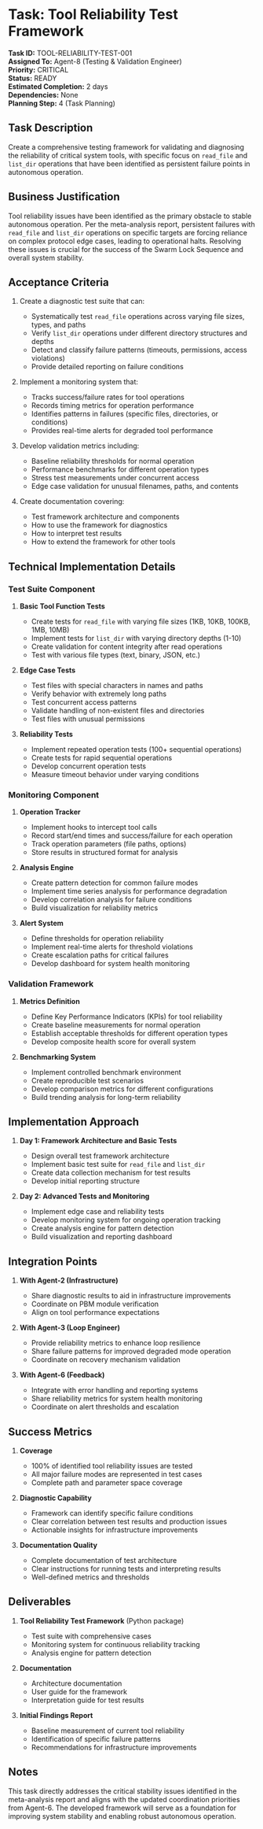 # Task: Tool Reliability Test Framework

**Task ID:** TOOL-RELIABILITY-TEST-001  
**Assigned To:** Agent-8 (Testing & Validation Engineer)  
**Priority:** CRITICAL  
**Status:** READY  
**Estimated Completion:** 2 days  
**Dependencies:** None  
**Planning Step:** 4 (Task Planning)

## Task Description

Create a comprehensive testing framework for validating and diagnosing the reliability of critical system tools, with specific focus on `read_file` and `list_dir` operations that have been identified as persistent failure points in autonomous operation.

## Business Justification

Tool reliability issues have been identified as the primary obstacle to stable autonomous operation. Per the meta-analysis report, persistent failures with `read_file` and `list_dir` operations on specific targets are forcing reliance on complex protocol edge cases, leading to operational halts. Resolving these issues is crucial for the success of the Swarm Lock Sequence and overall system stability.

## Acceptance Criteria

1. Create a diagnostic test suite that can:
   - Systematically test `read_file` operations across varying file sizes, types, and paths
   - Verify `list_dir` operations under different directory structures and depths
   - Detect and classify failure patterns (timeouts, permissions, access violations)
   - Provide detailed reporting on failure conditions

2. Implement a monitoring system that:
   - Tracks success/failure rates for tool operations
   - Records timing metrics for operation performance
   - Identifies patterns in failures (specific files, directories, or conditions)
   - Provides real-time alerts for degraded tool performance

3. Develop validation metrics including:
   - Baseline reliability thresholds for normal operation
   - Performance benchmarks for different operation types
   - Stress test measurements under concurrent access
   - Edge case validation for unusual filenames, paths, and contents

4. Create documentation covering:
   - Test framework architecture and components
   - How to use the framework for diagnostics
   - How to interpret test results
   - How to extend the framework for other tools

## Technical Implementation Details

### Test Suite Component

1. **Basic Tool Function Tests**
   - Create tests for `read_file` with varying file sizes (1KB, 10KB, 100KB, 1MB, 10MB)
   - Implement tests for `list_dir` with varying directory depths (1-10)
   - Create validation for content integrity after read operations
   - Test with various file types (text, binary, JSON, etc.)

2. **Edge Case Tests**
   - Test files with special characters in names and paths
   - Verify behavior with extremely long paths
   - Test concurrent access patterns
   - Validate handling of non-existent files and directories
   - Test files with unusual permissions

3. **Reliability Tests**
   - Implement repeated operation tests (100+ sequential operations)
   - Create tests for rapid sequential operations
   - Develop concurrent operation tests
   - Measure timeout behavior under varying conditions

### Monitoring Component

1. **Operation Tracker**
   - Implement hooks to intercept tool calls
   - Record start/end times and success/failure for each operation
   - Track operation parameters (file paths, options)
   - Store results in structured format for analysis

2. **Analysis Engine**
   - Create pattern detection for common failure modes
   - Implement time series analysis for performance degradation
   - Develop correlation analysis for failure conditions
   - Build visualization for reliability metrics

3. **Alert System**
   - Define thresholds for operation reliability
   - Implement real-time alerts for threshold violations
   - Create escalation paths for critical failures
   - Develop dashboard for system health monitoring

### Validation Framework

1. **Metrics Definition**
   - Define Key Performance Indicators (KPIs) for tool reliability
   - Create baseline measurements for normal operation
   - Establish acceptable thresholds for different operation types
   - Develop composite health score for overall system

2. **Benchmarking System**
   - Implement controlled benchmark environment
   - Create reproducible test scenarios
   - Develop comparison metrics for different configurations
   - Build trending analysis for long-term reliability

## Implementation Approach

1. **Day 1: Framework Architecture and Basic Tests**
   - Design overall test framework architecture
   - Implement basic test suite for `read_file` and `list_dir`
   - Create data collection mechanism for test results
   - Develop initial reporting structure

2. **Day 2: Advanced Tests and Monitoring**
   - Implement edge case and reliability tests
   - Develop monitoring system for ongoing operation tracking
   - Create analysis engine for pattern detection
   - Build visualization and reporting dashboard

## Integration Points

1. **With Agent-2 (Infrastructure)**
   - Share diagnostic results to aid in infrastructure improvements
   - Coordinate on PBM module verification
   - Align on tool performance expectations

2. **With Agent-3 (Loop Engineer)**
   - Provide reliability metrics to enhance loop resilience
   - Share failure patterns for improved degraded mode operation
   - Coordinate on recovery mechanism validation

3. **With Agent-6 (Feedback)**
   - Integrate with error handling and reporting systems
   - Share reliability metrics for system health monitoring
   - Coordinate on alert thresholds and escalation

## Success Metrics

1. **Coverage**
   - 100% of identified tool reliability issues are tested
   - All major failure modes are represented in test cases
   - Complete path and parameter space coverage

2. **Diagnostic Capability**
   - Framework can identify specific failure conditions
   - Clear correlation between test results and production issues
   - Actionable insights for infrastructure improvements

3. **Documentation Quality**
   - Complete documentation of test architecture
   - Clear instructions for running tests and interpreting results
   - Well-defined metrics and thresholds

## Deliverables

1. **Tool Reliability Test Framework** (Python package)
   - Test suite with comprehensive cases
   - Monitoring system for continuous reliability tracking
   - Analysis engine for pattern detection

2. **Documentation**
   - Architecture documentation
   - User guide for the framework
   - Interpretation guide for test results

3. **Initial Findings Report**
   - Baseline measurement of current tool reliability
   - Identification of specific failure patterns
   - Recommendations for infrastructure improvements

## Notes

This task directly addresses the critical stability issues identified in the meta-analysis report and aligns with the updated coordination priorities from Agent-6. The developed framework will serve as a foundation for improving system stability and enabling robust autonomous operation. 
